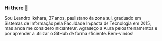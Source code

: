 ### Hi there 👋

Sou Leandro Ikehara, 37 anos, paulistano da zona sul, graduado em Sistemas de Informação pela Faculdade Impacta de Tecnologia em 2015, mas ainda me considero iniciante/Jr.
Agradeço a Alura pelos treinamentos e por aprender a utilizar o GitHub de forma eficiente.
Bem-vindos!

<!--
**leandro-ikehara/leandro-ikehara** is a ✨ _special_ ✨ repository because its `README.md` (this file) appears on your GitHub profile.

Here are some ideas to get you started:

- 🔭 I’m currently working on ...
- 🌱 I’m currently learning ...
- 👯 I’m looking to collaborate on ...
- 🤔 I’m looking for help with ...
- 💬 Ask me about ...
- 📫 How to reach me: ...
- 😄 Pronouns: ...
- ⚡ Fun fact: ...
-->
